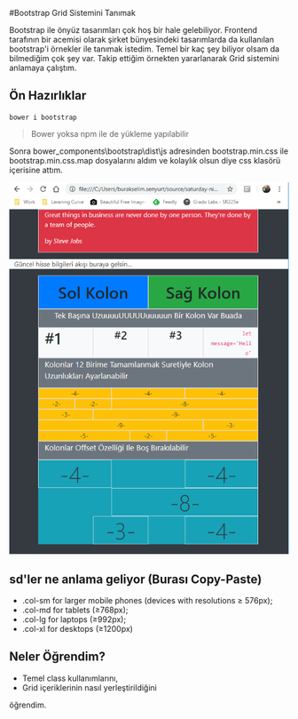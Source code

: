 #Bootstrap Grid Sistemini Tanımak

Bootstrap ile önyüz tasarımları çok hoş bir hale gelebiliyor. Frontend tarafının bir acemisi olarak şirket bünyesindeki tasarımlarda da kullanılan bootstrap'i örnekler ile tanımak istedim. Temel bir kaç şey biliyor olsam da bilmediğim çok şey var. Takip ettiğim örnekten yararlanarak Grid sistemini anlamaya çalıştım.

## Ön Hazırlıklar

```
bower i bootstrap
```

> Bower yoksa npm ile de yükleme yapılabilir

Sonra bower_components\bootstrap\dist\js adresinden bootstrap.min.css ile bootstrap.min.css.map dosyalarını aldım ve kolaylık olsun diye css klasörü içerisine attım.

![Örnek Ekran Görüntüsü](sample-screen-shot.png)

## sd'ler ne anlama geliyor (Burası Copy-Paste)

- .col-sm for larger mobile phones (devices with resolutions ≥ 576px);
- .col-md for tablets (≥768px);
- .col-lg for laptops (≥992px);
- .col-xl for desktops (≥1200px)

## Neler Öğrendim?

- Temel class kullanımlarını,
- Grid içeriklerinin nasıl yerleştirildiğini

öğrendim.
